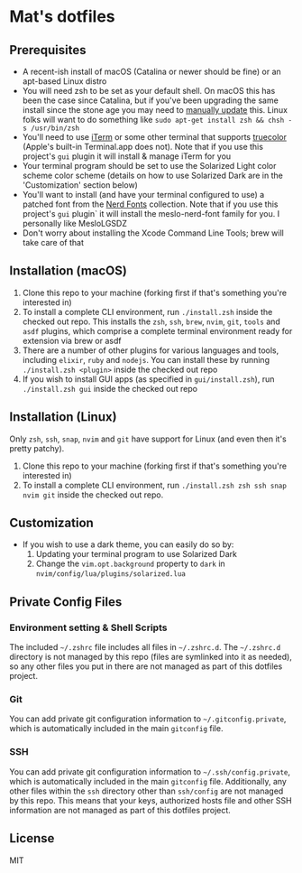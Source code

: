 # Mat's dotfiles

## Prerequisites

* A recent-ish install of macOS (Catalina or newer should be fine) or an
  apt-based Linux distro
* You will need zsh to be set as your default shell. On macOS this has been the case
  since Catalina, but if you've been upgrading the same install since the stone
  age you may need to [manually update](https://support.apple.com/en-ca/HT208050) this.
  Linux folks will want to do something like `sudo apt-get install zsh && chsh
  -s /usr/bin/zsh`
* You'll need to use [iTerm](https://iterm2.com) or some other terminal that supports
  [truecolor](https://github.com//termstandard/colors) (Apple's built-in
  Terminal.app does not). Note that if you use this project's `gui` plugin it
  will install & manage iTerm for you
* Your terminal program should be set to use the Solarized Light color scheme
  color scheme (details on how to use Solarized Dark are in the 'Customization'
  section below)
* You'll want to install (and have your terminal configured to use) a patched
  font from the [Nerd Fonts](https://github.com/ryanoasis/nerd-fonts)
  collection. Note that if you use this project's `gui` plugin` it will install
  the meslo-nerd-font family for you. I personally like MesloLGSDZ
* Don't worry about installing the Xcode Command Line Tools; brew will take care
  of that

## Installation (macOS)

1. Clone this repo to your machine (forking first if that's something you're
   interested in)
2. To install a complete CLI environment, run `./install.zsh` inside the checked
   out repo. This installs the `zsh`, `ssh`, `brew`, `nvim`, `git`, `tools` and
   `asdf` plugins, which comprise a complete terminal environment ready for
   extension via brew or asdf
3. There are a number of other plugins for various languages and tools,
   including `elixir`, `ruby` and `nodejs`. You can install these by running
   `./install.zsh <plugin>` inside the checked out repo
4. If you wish to install GUI apps (as specified in `gui/install.zsh`), run
   `./install.zsh gui` inside the checked out repo

## Installation (Linux)

Only `zsh`, `ssh`, `snap`, `nvim` and `git` have support for Linux (and even then it's
pretty patchy).

1. Clone this repo to your machine (forking first if that's something you're
   interested in)
2. To install a complete CLI environment, run `./install.zsh zsh ssh snap nvim
   git` inside the checked out repo.

## Customization

* If you wish to use a dark theme, you can easily do so by:
    1. Updating your terminal program to use Solarized Dark
    2. Change the `vim.opt.background` property to `dark` in
       `nvim/config/lua/plugins/solarized.lua`

## Private Config Files

### Environment setting & Shell Scripts

The included `~/.zshrc` file includes all files in `~/.zshrc.d`. The
`~/.zshrc.d` directory is not managed by this repo (files are symlinked into it
as needed), so any other files you put in there are not managed as part of this
dotfiles project.

### Git

You can add private git configuration information to `~/.gitconfig.private`,
which is automatically included in the main `gitconfig` file.

### SSH

You can add private git configuration information to `~/.ssh/config.private`,
which is automatically included in the main `gitconfig` file. Additionally, any
other files within the `ssh` directory other than `ssh/config` are not managed
by this repo. This means that your keys, authorized hosts file and other SSH
information are not managed as part of this dotfiles project.

## License

MIT
